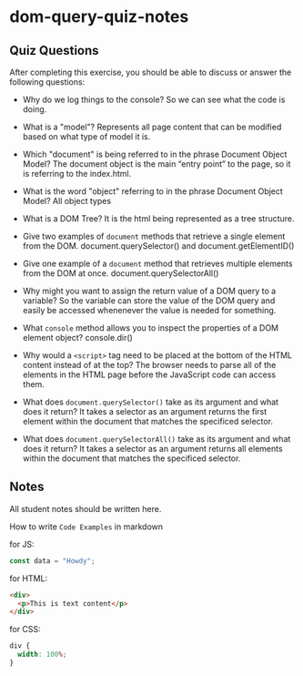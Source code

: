 # dom-query-quiz-notes

## Quiz Questions

After completing this exercise, you should be able to discuss or answer the following questions:

- Why do we log things to the console?
So we can see what the code is doing.

- What is a "model"?
Represents all page content that can be modified based on what type of model it is.

- Which "document" is being referred to in the phrase Document Object Model?
The document object is the main “entry point” to the page, so it is referring to the index.html.

- What is the word "object" referring to in the phrase Document Object Model?
All object types

- What is a DOM Tree?
It is the html being represented as a tree structure.

- Give two examples of `document` methods that retrieve a single element from the DOM.
document.querySelector() and document.getElementID()

- Give one example of a `document` method that retrieves multiple elements from the DOM at once.
document.querySelectorAll()

- Why might you want to assign the return value of a DOM query to a variable?
So the variable can store the value of the DOM query and easily be accessed whenenever the value is needed for something.

- What `console` method allows you to inspect the properties of a DOM element object?
console.dir()

- Why would a `<script>` tag need to be placed at the bottom of the HTML content instead of at the top?
The browser needs to parse all of the elements in the HTML page before the JavaScript code can access them.

- What does `document.querySelector()` take as its argument and what does it return?
It takes a selector as an argument returns the first element within the document that matches the specificed selector.

- What does `document.querySelectorAll()` take as its argument and what does it return?
It takes a selector as an argument returns all elements within the document that matches the specificed selector.

## Notes

All student notes should be written here.


How to write `Code Examples` in markdown

for JS:

```javascript
const data = "Howdy";
```

for HTML:

```html
<div>
  <p>This is text content</p>
</div>
```

for CSS:

```css
div {
  width: 100%;
}
```
